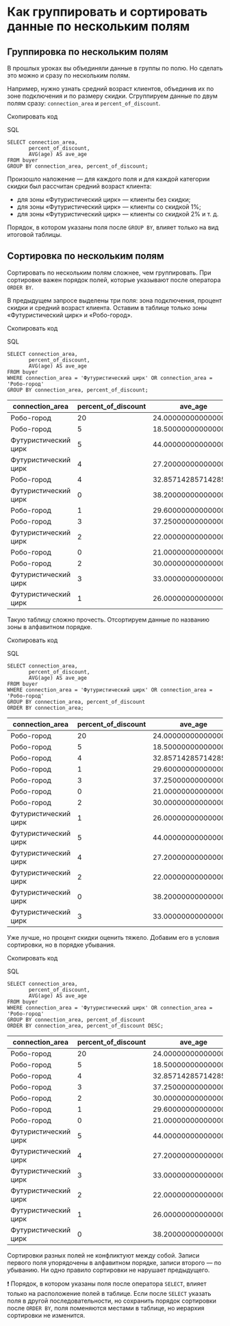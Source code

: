 # Как группировать и сортировать данные по нескольким полям

## Группировка по нескольким полям

В прошлых уроках вы объединяли данные в группы по полю. Но сделать это можно и сразу по нескольким полям.

Например, нужно узнать средний возраст клиентов, объединив их по зоне подключения и по размеру скидки. Сгруппируем данные по двум полям сразу: `connection_area` и `percent_of_discount`.

Скопировать код

SQL

```
SELECT connection_area,
       percent_of_discount,
       AVG(age) AS ave_age
FROM buyer 
GROUP BY connection_area, percent_of_discount; 
```

Произошло наложение — для каждого поля и для каждой категории скидки был рассчитан средний возраст клиента:

- для зоны «Футуристический цирк» — клиенты без скидки;
- для зоны «Футуристический цирк» — клиенты со скидкой 1%;
- для зоны «Футуристический цирк» — клиенты со скидкой 2% и т. д.

Порядок, в котором указаны поля после `GROUP BY`, влияет только на вид итоговой таблицы.

## Сортировка по нескольким полям

Сортировать по нескольким полям сложнее, чем группировать. При сортировке важен порядок полей, которые указывают после оператора `ORDER BY`.

В предыдущем запросе выделены три поля: зона подключения, процент скидки и средний возраст клиента. Оставим в таблице только зоны «Футуристический цирк» и «Робо-город».

Скопировать код

SQL

```
SELECT connection_area,
       percent_of_discount,
       AVG(age) AS ave_age
FROM buyer 
WHERE connection_area = 'Футуристический цирк' OR connection_area = 'Робо-город'
GROUP BY connection_area, percent_of_discount; 
```

|**connection_area**|**percent_of_discount**|**ave_age**|
|---|---|---|
|Робо-город|20|24.0000000000000000|
|Робо-город|5|18.5000000000000000|
|Футуристический цирк|5|44.0000000000000000|
|Футуристический цирк|4|27.2000000000000000|
|Робо-город|4|32.8571428571428571|
|Футуристический цирк|0|38.2000000000000000|
|Робо-город|1|29.6000000000000000|
|Робо-город|3|37.2500000000000000|
|Футуристический цирк|2|22.0000000000000000|
|Робо-город|0|21.0000000000000000|
|Робо-город|2|30.0000000000000000|
|Футуристический цирк|3|33.0000000000000000|
|Футуристический цирк|1|26.0000000000000000|

Такую таблицу сложно прочесть. Отсортируем данные по названию зоны в алфавитном порядке.

Скопировать код

SQL

```
SELECT connection_area,
       percent_of_discount,
       AVG(age) AS ave_age
FROM buyer 
WHERE connection_area = 'Футуристический цирк' OR connection_area = 'Робо-город'
GROUP BY connection_area, percent_of_discount
ORDER BY connection_area; 
```

|**connection_area**|**percent_of_discount**|**ave_age**|
|---|---|---|
|Робо-город|20|24.0000000000000000|
|Робо-город|5|18.5000000000000000|
|Робо-город|4|32.8571428571428571|
|Робо-город|1|29.6000000000000000|
|Робо-город|3|37.2500000000000000|
|Робо-город|0|21.0000000000000000|
|Робо-город|2|30.0000000000000000|
|Футуристический цирк|1|26.0000000000000000|
|Футуристический цирк|5|44.0000000000000000|
|Футуристический цирк|4|27.2000000000000000|
|Футуристический цирк|2|22.0000000000000000|
|Футуристический цирк|0|38.2000000000000000|
|Футуристический цирк|3|33.0000000000000000|

Уже лучше, но процент скидки оценить тяжело. Добавим его в условия сортировки, но в порядке убывания.

Скопировать код

SQL

```
SELECT connection_area,
       percent_of_discount,
       AVG(age) AS ave_age
FROM buyer 
WHERE connection_area = 'Футуристический цирк' OR connection_area = 'Робо-город'
GROUP BY connection_area, percent_of_discount
ORDER BY connection_area, percent_of_discount DESC; 
```

|**connection_area**|**percent_of_discount**|**ave_age**|
|---|---|---|
|Робо-город|20|24.0000000000000000|
|Робо-город|5|18.5000000000000000|
|Робо-город|4|32.8571428571428571|
|Робо-город|3|37.2500000000000000|
|Робо-город|2|30.0000000000000000|
|Робо-город|1|29.6000000000000000|
|Робо-город|0|21.0000000000000000|
|Футуристический цирк|5|44.0000000000000000|
|Футуристический цирк|4|27.2000000000000000|
|Футуристический цирк|3|33.0000000000000000|
|Футуристический цирк|2|22.0000000000000000|
|Футуристический цирк|1|26.0000000000000000|
|Футуристический цирк|0|38.2000000000000000|

Сортировки разных полей не конфликтуют между собой. Записи первого поля упорядочены в алфавитном порядке, записи второго — по убыванию. Ни одно правило сортировки не нарушает предыдущего.

❗ Порядок, в котором указаны поля после оператора `SELECT`, влияет только на расположение полей в таблице. Если после `SELECT` указать поля в другой последовательности, но сохранить порядок сортировки после `ORDER BY`, поля поменяются местами в таблице, но иерархия сортировки не изменится.
